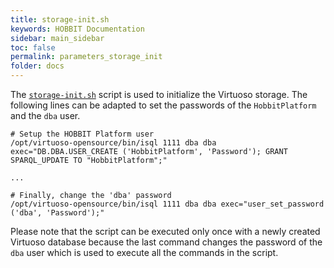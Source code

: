 ```yaml
---
title: storage-init.sh
keywords: HOBBIT Documentation
sidebar: main_sidebar
toc: false
permalink: parameters_storage_init
folder: docs
---
```


The [`storage-init.sh`](https://github.com/hobbit-project/platform/blob/master/config/db/storage-init.sh) script is used to initialize the Virtuoso storage. The following lines can be adapted to set the passwords of the `HobbitPlatform` and the `dba` user.
```
# Setup the HOBBIT Platform user
/opt/virtuoso-opensource/bin/isql 1111 dba dba exec="DB.DBA.USER_CREATE ('HobbitPlatform', 'Password'); GRANT SPARQL_UPDATE TO "HobbitPlatform";"

...

# Finally, change the 'dba' password
/opt/virtuoso-opensource/bin/isql 1111 dba dba exec="user_set_password ('dba', 'Password');"
```
Please note that the script can be executed only once with a newly created Virtuoso database because the last command changes the password of the `dba` user which is used to execute all the commands in the script.
